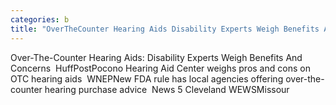 ```yaml
---
categories: b
title: "OverTheCounter Hearing Aids Disability Experts Weigh Benefits And Concerns  HuffPost"
---
```

Over-The-Counter Hearing Aids: Disability Experts Weigh Benefits And Concerns&nbsp;&nbsp;HuffPostPocono Hearing Aid Center weighs pros and cons on OTC hearing aids&nbsp;&nbsp;WNEPNew FDA rule has local agencies offering over-the-counter hearing purchase advice&nbsp;&nbsp;News 5 Cleveland WEWSMissour